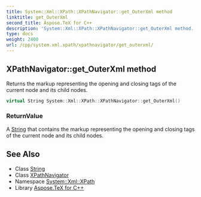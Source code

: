 ```yaml
---
title: System::Xml::XPath::XPathNavigator::get_OuterXml method
linktitle: get_OuterXml
second_title: Aspose.TeX for C++
description: 'System::Xml::XPath::XPathNavigator::get_OuterXml method. Returns the markup representing the opening and closing tags of the current node and its child nodes in C++.'
type: docs
weight: 2400
url: /cpp/system.xml.xpath/xpathnavigator/get_outerxml/
---
```

## XPathNavigator::get_OuterXml method


Returns the markup representing the opening and closing tags of the current node and its child nodes.

```cpp
virtual String System::Xml::XPath::XPathNavigator::get_OuterXml()
```


### ReturnValue

A [String](../../../system/string/) that contains the markup representing the opening and closing tags of the current node and its child nodes.

## See Also

* Class [String](../../../system/string/)
* Class [XPathNavigator](../)
* Namespace [System::Xml::XPath](../../)
* Library [Aspose.TeX for C++](../../../)
